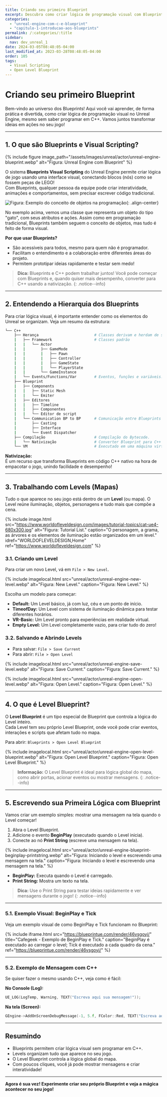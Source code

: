 ```yaml
---
title: Criando seu primeiro Blueprint
excerpt: Descubra como criar lógica de programação visual com Blueprints no Unreal Engine de forma simples e divertida!
categories: 
  - "unreal-engine-com-c-e-blueprint"
  - "capitulo-1-introducao-aos-blueprints"
permalink: /:categories/:title
sidebar:
  nav: dev_unreal_1
date: 2024-03-05T08:48:05-04:00
last_modified_at: 2023-03-28T08:48:05-04:00
order: 105
tags:
  - Visual Scripting
  - Open Level Blueprint
---
```


# Criando seu primeiro Blueprint

Bem-vindo ao universo dos Blueprints! Aqui você vai aprender, de forma prática e divertida, como criar lógica de programação visual no Unreal Engine, mesmo sem saber programar em C++. Vamos juntos transformar ideias em ações no seu jogo!

---

## 1. O que são Blueprints e Visual Scripting?

{% include figure
    image_path="/assets/images/unreal/actor/unreal-engine-blueprint.webp"
    alt="Figura: Unreal Engine com Blueprint"
%}

O sistema **Blueprints Visual Scripting** do Unreal Engine permite criar lógica de jogo usando uma interface visual, conectando blocos (nós) como se fossem peças de LEGO!  
Com Blueprints, qualquer pessoa da equipe pode criar interatividade, animações e comportamentos, sem precisar escrever código tradicional.

![Figura: Exemplo do conceito de objetos na programação](/assets/images/unreal/actor/uml-jogos.webp){: .align-center}

No exemplo acima, vemos uma classe que representa um objeto do tipo "gato", com seus atributos e ações. Assim como em programação tradicional, Blueprints também seguem o conceito de objetos, mas tudo é feito de forma visual.

**Por que usar Blueprints?**  
- São acessíveis para todos, mesmo para quem não é programador.
- Facilitam o entendimento e a colaboração entre diferentes áreas do projeto.
- Permitem prototipar ideias rapidamente e testar sem medo!

> **Dica:** Blueprints e C++ podem trabalhar juntos! Você pode começar com Blueprints e, quando quiser mais desempenho, converter para C++ usando a nativização.
{: .notice--info}

---

## 2. Entendendo a Hierarquia dos Blueprints

Para criar lógica visual, é importante entender como os elementos do Unreal se organizam. Veja um resumo da estrutura:

```bash
└── C++  
    ├── Herança                         # Classes derivam e herdam de suas classes pai  
    |   ├── Framework                   # Classes padrão  
    |   |   └── Actor  
    |   |       ├── GameMode
    |   |       |   ├── Pawn
    |   |       |   ├── Controller
    |   |       |   ├── GameState
    |   |       |   └── PlayerState
    |   |       └── GameInstance
    |   └── Events/Functions/Var        # Eventos, funções e variáveis.
    ├── Blueprint
    |   ├── Components
    |   |   ├── Static Mesh
    |   |   └── Emiter
    |   ├── Editores
    |   |   ├── Timeline
    |   |   ├── Componentes
    |   |   └── Editor de script
    |   └── Communication BP to BP      # Comunicação entre Blueprints
    |       ├── Casting
    |       ├── Interface
    |       └── Event Dispatcher
    ├── Compilação                      # Compilação do Bytecode.
    |   └── Nativização                 # Converter Blueprint para C++ nativo
    └── VM                              # Executado em uma máquina virtual
```

**Nativização:**  
É um recurso que transforma Blueprints em código C++ nativo na hora de empacotar o jogo, unindo facilidade e desempenho!

---

## 3. Trabalhando com Levels (Mapas)

Tudo o que aparece no seu jogo está dentro de um **Level** (ou mapa). O Level reúne iluminação, objetos, personagens e tudo mais que compõe a cena.

{% include image.html
    src="https://www.worldofleveldesign.com/images/tutorial-topics/cat-ue4-680x300.jpg"
    alt="Figura: Tutorial List."
    caption="O personagem, a grama, as árvores e os elementos de iluminação estão organizados em um level."
    idref="WORLDOFLEVELDESIGN,Home"
    ref="https://www.worldofleveldesign.com"
%}

### 3.1. Criando um Level

Para criar um novo Level, vá em `File > New Level`.

{% include imagelocal.html
    src="unreal/actor/unreal-engine-new-level.webp"
    alt="Figura: New Level."
    caption="Figura: New Level."
%}

Escolha um modelo para começar:

- **Default:** Um Level básico, já com luz, céu e um ponto de início.
- **TimeofDay:** Um Level com sistema de iluminação dinâmica para testar diferentes horários.
- **VR-Basic:** Um Level pronto para experiências em realidade virtual.
- **Empty Level:** Um Level completamente vazio, para criar tudo do zero!

### 3.2. Salvando e Abrindo Levels

- Para salvar: `File > Save Current`
- Para abrir: `File > Open Level`

{% include imagelocal.html
    src="unreal/actor/unreal-engine-save-level.webp"
    alt="Figura: Save Current."
    caption="Figura: Save Current."
%}

{% include imagelocal.html
    src="unreal/actor/unreal-engine-open-level.webp"
    alt="Figura: Open Level."
    caption="Figura: Open Level."
%}

---

## 4. O que é Level Blueprint?

O **Level Blueprint** é um tipo especial de Blueprint que controla a lógica do Level inteiro.  
Cada Level tem seu próprio Level Blueprint, onde você pode criar eventos, interações e scripts que afetam tudo no mapa.

Para abrir: `Blueprints > Open Level Blueprint`

{% include imagelocal.html
    src="unreal/actor/unreal-engine-open-level-blueprint.webp"
    alt="Figura:  Open Level Blueprint."
    caption="Figura: Open Level Blueprint."
%}

> **Informação:** O Level Blueprint é ideal para lógica global do mapa, como abrir portas, acionar eventos ou mostrar mensagens.
{: .notice--info}

---

## 5. Escrevendo sua Primeira Lógica com Blueprint

Vamos criar um exemplo simples: mostrar uma mensagem na tela quando o Level começar!

1. Abra o Level Blueprint.
2. Adicione o evento **BeginPlay** (executado quando o Level inicia).
3. Conecte ao nó **Print String** (escreve uma mensagem na tela).

{% include imagelocal.html
    src="unreal/actor/unreal-engine-blueprint-beginplay-printstring.webp"
    alt="Figura: Iniciando o level e escrevendo uma mensagem na tela."
    caption="Figura: Iniciando o level e escrevendo uma mensagem na tela."
%}

- **BeginPlay:** Executa quando o Level é carregado.
- **Print String:** Mostra um texto na tela.

> **Dica:** Use o Print String para testar ideias rapidamente e ver mensagens durante o jogo!
{: .notice--info}

---

### 5.1. Exemplo Visual: BeginPlay e Tick

Veja um exemplo visual de como BeginPlay e Tick funcionam no Blueprint:

{% include iframe.html
    src="https://blueprintue.com/render/46vsgoyi/"
    title="Cafegeek - Exemplo de BeginPlay e Tick."
    caption="BeginPlay é executado ao carregar o level; Tick é executado a cada quadro da cena."
    ref="https://blueprintue.com/render/46vsgoyi/"
%}

---

### 5.2. Exemplo de Mensagem com C++

Se quiser fazer o mesmo usando C++, veja como é fácil:

**No Console (Log):**
```cpp
UE_LOG(LogTemp, Warning, TEXT("Escreva aqui sua mensagem!"));
```

**Na tela (Screen):**
```cpp
GEngine->AddOnScreenDebugMessage(-1, 5.f, FColor::Red, TEXT("Escreva aqui sua mensagem!"));
```

---

## Resumindo

- Blueprints permitem criar lógica visual sem programar em C++.
- Levels organizam tudo que aparece no seu jogo.
- O Level Blueprint controla a lógica global do mapa.
- Com poucos cliques, você já pode mostrar mensagens e criar interatividade!

---

**Agora é sua vez! Experimente criar seu próprio Blueprint e veja a mágica acontecer no seu jogo!**
